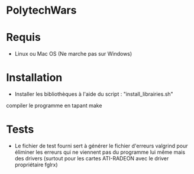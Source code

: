 # PolytechWars
# Requis
- Linux ou Mac OS (Ne marche pas sur Windows)

# Installation
- Installer les bibliothèques à l'aide du script : "install_librairies.sh"

compiler le programme en tapant make

# Tests
- Le fichier de test fourni sert à générer le fichier d'erreurs valgrind pour éliminer les erreurs qui ne viennent pas du programme lui même mais des drivers (surtout pour les cartes ATI-RADEON avec le driver propriétaire fglrx)

